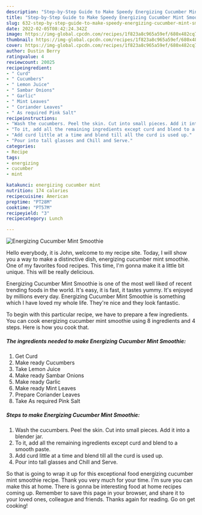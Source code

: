```yaml
---
description: "Step-by-Step Guide to Make Speedy Energizing Cucumber Mint Smoothie"
title: "Step-by-Step Guide to Make Speedy Energizing Cucumber Mint Smoothie"
slug: 632-step-by-step-guide-to-make-speedy-energizing-cucumber-mint-smoothie
date: 2022-02-05T08:42:24.342Z
image: https://img-global.cpcdn.com/recipes/1f823a8c965a59ef/680x482cq70/energizing-cucumber-mint-smoothie-recipe-main-photo.jpg
thumbnail: https://img-global.cpcdn.com/recipes/1f823a8c965a59ef/680x482cq70/energizing-cucumber-mint-smoothie-recipe-main-photo.jpg
cover: https://img-global.cpcdn.com/recipes/1f823a8c965a59ef/680x482cq70/energizing-cucumber-mint-smoothie-recipe-main-photo.jpg
author: Dustin Berry
ratingvalue: 4
reviewcount: 20025
recipeingredient:
- " Curd"
- " Cucumbers"
- " Lemon Juice"
- " Sambar Onions"
- " Garlic"
- " Mint Leaves"
- " Coriander Leaves"
- " As required Pink Salt"
recipeinstructions:
- "Wash the cucumbers. Peel the skin. Cut into small pieces. Add it into a blender jar."
- "To it, add all the remaining ingredients except curd and blend to a smooth paste."
- "Add curd little at a time and blend till all the curd is used up."
- "Pour into tall glasses and Chill and Serve."
categories:
- Recipe
tags:
- energizing
- cucumber
- mint

katakunci: energizing cucumber mint 
nutrition: 174 calories
recipecuisine: American
preptime: "PT28M"
cooktime: "PT57M"
recipeyield: "3"
recipecategory: Lunch

---
```



![Energizing Cucumber Mint Smoothie](https://img-global.cpcdn.com/recipes/1f823a8c965a59ef/680x482cq70/energizing-cucumber-mint-smoothie-recipe-main-photo.jpg)

Hello everybody, it is John, welcome to my recipe site. Today, I will show you a way to make a distinctive dish, energizing cucumber mint smoothie. One of my favorites food recipes. This time, I'm gonna make it a little bit unique. This will be really delicious.

Energizing Cucumber Mint Smoothie is one of the most well liked of recent trending foods in the world. It's easy, it is fast, it tastes yummy. It's enjoyed by millions every day. Energizing Cucumber Mint Smoothie is something which I have loved my whole life. They're nice and they look fantastic.




To begin with this particular recipe, we have to prepare a few ingredients. You can cook energizing cucumber mint smoothie using 8 ingredients and 4 steps. Here is how you cook that.

<!--inarticleads1-->

##### The ingredients needed to make Energizing Cucumber Mint Smoothie:

1. Get  Curd
1. Make ready  Cucumbers
1. Take  Lemon Juice
1. Make ready  Sambar Onions
1. Make ready  Garlic
1. Make ready  Mint Leaves
1. Prepare  Coriander Leaves
1. Take  As required Pink Salt




<!--inarticleads2-->

##### Steps to make Energizing Cucumber Mint Smoothie:

1. Wash the cucumbers. Peel the skin. Cut into small pieces. Add it into a blender jar.
1. To it, add all the remaining ingredients except curd and blend to a smooth paste.
1. Add curd little at a time and blend till all the curd is used up.
1. Pour into tall glasses and Chill and Serve.




So that is going to wrap it up for this exceptional food energizing cucumber mint smoothie recipe. Thank you very much for your time. I'm sure you can make this at home. There is gonna be interesting food at home recipes coming up. Remember to save this page in your browser, and share it to your loved ones, colleague and friends. Thanks again for reading. Go on get cooking!
